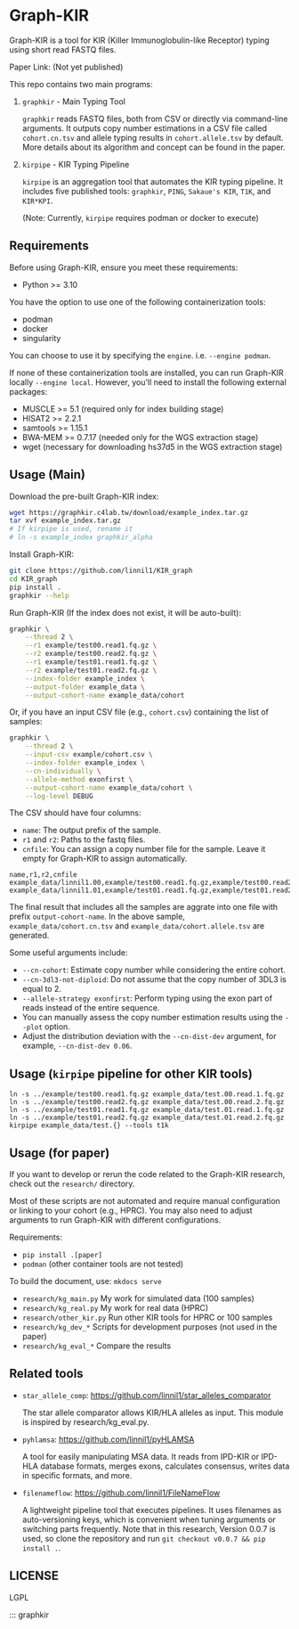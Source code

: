 # Graph-KIR

Graph-KIR is a tool for KIR (Killer Immunoglobulin-like Receptor) typing using short read FASTQ files.

Paper Link: (Not yet published)


This repo contains two main programs:

1. `graphkir` - Main Typing Tool
  
    `graphkir` reads FASTQ files, both from CSV or directly via command-line arguments.
    It outputs copy number estimations in a CSV file called `cohort.cn.tsv` and 
    allele typing results in `cohort.allele.tsv` by default.
    More details about its algorithm and concept can be found in the paper.

2. `kirpipe` - KIR Typing Pipeline

    `kirpipe` is an aggregation tool that automates the KIR typing pipeline.
    It includes five published tools: `graphkir`, `PING`, `Sakaue's KIR`, `T1K`, and `KIR*KPI`.

    (Note: Currently, `kirpipe` requires podman or docker to execute)


## Requirements

Before using Graph-KIR, ensure you meet these requirements:

* Python >= 3.10

You have the option to use one of the following containerization tools:

* podman 
* docker
* singularity

You can choose to use it by specifying the `engine`. i.e. `--engine podman`.

If none of these containerization tools are installed, you can run Graph-KIR locally `--engine local`.
However, you'll need to install the following external packages:

* MUSCLE >= 5.1 (required only for index building stage)
* HISAT2 >= 2.2.1
* samtools >= 1.15.1
* BWA-MEM >= 0.7.17 (needed only for the WGS extraction stage)
* wget (necessary for downloading hs37d5 in the WGS extraction stage)


## Usage (Main)

Download the pre-built Graph-KIR index:
``` bash
wget https://graphkir.c4lab.tw/download/example_index.tar.gz
tar xvf example_index.tar.gz
# If kirpipe is used, rename it
# ln -s example_index graphkir_alpha
```

Install Graph-KIR:
``` bash
git clone https://github.com/linnil1/KIR_graph
cd KIR_graph
pip install .
graphkir --help
```

Run Graph-KIR (If the index does not exist, it will be auto-built):

``` bash
graphkir \
    --thread 2 \
    --r1 example/test00.read1.fq.gz \
    --r2 example/test00.read2.fq.gz \
    --r1 example/test01.read1.fq.gz \
    --r2 example/test01.read2.fq.gz \
    --index-folder example_index \
    --output-folder example_data \
    --output-cohort-name example_data/cohort
```

Or, if you have an input CSV file (e.g., `cohort.csv`) containing the list of samples:

``` bash
graphkir \
    --thread 2 \
    --input-csv example/cohort.csv \
    --index-folder example_index \
    --cn-individually \
    --allele-method exonfirst \
    --output-cohort-name example_data/cohort \
    --log-level DEBUG
```

The CSV should have four columns:

* `name`: The output prefix of the sample.
* `r1` and `r2`: Paths to the fastq files.
* `cnfile`: You can assign a copy number file for the sample. Leave it empty for Graph-KIR to assign automatically.

``` csv
name,r1,r2,cnfile
example_data/linnil1.00,example/test00.read1.fq.gz,example/test00.read2.fq.gz,example/test00.assigned.cn.tsv
example_data/linnil1.01,example/test01.read1.fq.gz,example/test01.read2.fq.gz,
```

The final result that includes all the samples are aggrate into one file with prefix `output-cohort-name`.
In the above sample, `example_data/cohort.cn.tsv` and `example_data/cohort.allele.tsv` are generated.

Some useful arguments include:
* `--cn-cohort`: Estimate copy number while considering the entire cohort.
* `--cn-3dl3-not-diploid`: Do not assume that the copy number of 3DL3 is equal to 2.
* `--allele-strategy exonfirst`: Perform typing using the exon part of reads instead of the entire sequence.
* You can manually assess the copy number estimation results using the `--plot` option.
* Adjust the distribution deviation with the `--cn-dist-dev` argument, for example, `--cn-dist-dev 0.06`.


## Usage (`kirpipe` pipeline for other KIR tools)
```
ln -s ../example/test00.read1.fq.gz example_data/test.00.read.1.fq.gz
ln -s ../example/test00.read2.fq.gz example_data/test.00.read.2.fq.gz
ln -s ../example/test01.read1.fq.gz example_data/test.01.read.1.fq.gz
ln -s ../example/test01.read2.fq.gz example_data/test.01.read.2.fq.gz
kirpipe example_data/test.{} --tools t1k
```


## Usage (for paper)

If you want to develop or rerun the code related to the Graph-KIR research, check out the `research/` directory.

Most of these scripts are not automated and require manual configuration or linking to your cohort (e.g., HPRC).
You may also need to adjust arguments to run Graph-KIR with different configurations.

Requirements:
* `pip install .[paper]`
* `podman` (other container tools are not tested)

To build the document, use: `mkdocs serve`

* `research/kg_main.py`         My work for simulated data (100 samples)
* `research/kg_real.py`         My work for real data (HPRC)
* `research/other_kir.py`       Run other KIR tools for HPRC or 100 samples
* `research/kg_dev_*`           Scripts for development purposes (not used in the paper)
* `research/kg_eval_*`          Compare the results


## Related tools
* `star_allele_comp`: https://github.com/linnil1/star_alleles_comparator

  The star allele comparator allows KIR/HLA alleles as input. This module is inspired by research/kg_eval.py.

* `pyhlamsa`: https://github.com/linnil1/pyHLAMSA

  A tool for easily manipulating MSA data. It reads from IPD-KIR or IPD-HLA database formats, merges exons, calculates consensus, writes data in specific formats, and more.

* `filenameflow`: https://github.com/linnil1/FileNameFlow

  A lightweight pipeline tool that executes pipelines. It uses filenames as auto-versioning keys, which is convenient when tuning arguments or switching parts frequently. Note that in this research, Version 0.0.7 is used, so clone the repository and run `git checkout v0.0.7 && pip install .`.

## LICENSE
LGPL


::: graphkir
